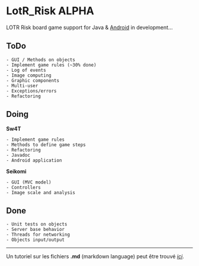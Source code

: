 LotR_Risk ALPHA
=========

LOTR Risk board game support for Java &amp; [Android](https://github.com/Sw4T/LotR_Risk/tree/master/LOTR_Risk_Android) in development...

ToDo
----
    - GUI / Methods on objects
    - Implement game rules (~30% done)
    - Log of events
    - Image computing
    - Graphic components
    - Multi-user 
    - Exceptions/errors
    - Refactoring

Doing
-----
**Sw4T**

    - Implement game rules
    - Methods to define game steps
    - Refactoring
    - Javadoc
    - Android application

**Seikomi**

    - GUI (MVC model)
    - Controllers
    - Image scale and analysis

Done
-----
    - Unit tests on objects
    - Server base behavior
    - Threads for networking
    - Objects input/output

* * *
Un tutoriel sur les fichiers **.md** (markdown language) peut être trouvé *_[ici](http://www.daringfireball.net/projects/markdown/basics)_*.
